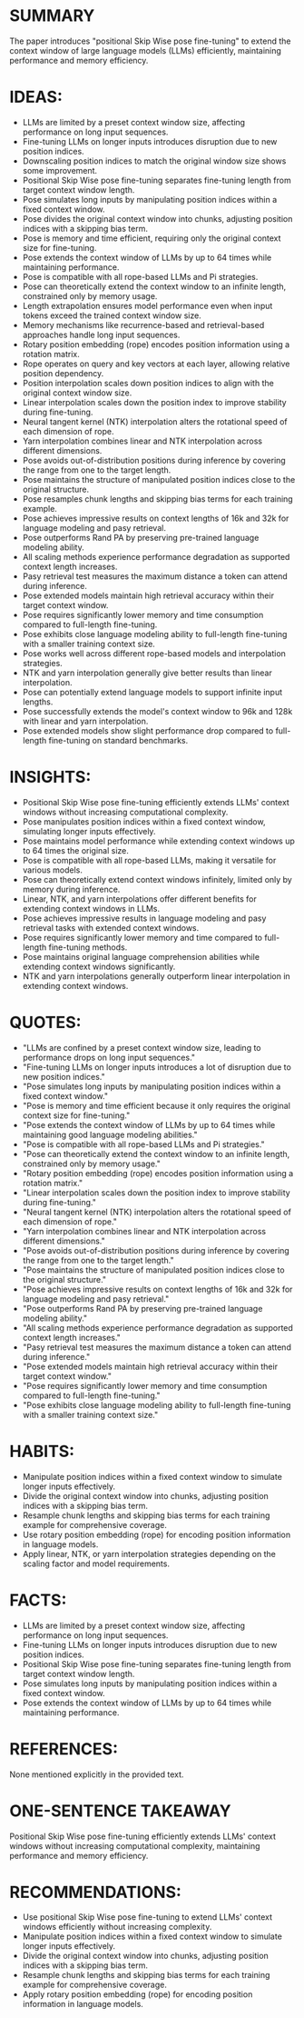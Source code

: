 # SUMMARY
The paper introduces "positional Skip Wise pose fine-tuning" to extend the context window of large language models (LLMs) efficiently, maintaining performance and memory efficiency.

# IDEAS:
- LLMs are limited by a preset context window size, affecting performance on long input sequences.
- Fine-tuning LLMs on longer inputs introduces disruption due to new position indices.
- Downscaling position indices to match the original window size shows some improvement.
- Positional Skip Wise pose fine-tuning separates fine-tuning length from target context window length.
- Pose simulates long inputs by manipulating position indices within a fixed context window.
- Pose divides the original context window into chunks, adjusting position indices with a skipping bias term.
- Pose is memory and time efficient, requiring only the original context size for fine-tuning.
- Pose extends the context window of LLMs by up to 64 times while maintaining performance.
- Pose is compatible with all rope-based LLMs and Pi strategies.
- Pose can theoretically extend the context window to an infinite length, constrained only by memory usage.
- Length extrapolation ensures model performance even when input tokens exceed the trained context window size.
- Memory mechanisms like recurrence-based and retrieval-based approaches handle long input sequences.
- Rotary position embedding (rope) encodes position information using a rotation matrix.
- Rope operates on query and key vectors at each layer, allowing relative position dependency.
- Position interpolation scales down position indices to align with the original context window size.
- Linear interpolation scales down the position index to improve stability during fine-tuning.
- Neural tangent kernel (NTK) interpolation alters the rotational speed of each dimension of rope.
- Yarn interpolation combines linear and NTK interpolation across different dimensions.
- Pose avoids out-of-distribution positions during inference by covering the range from one to the target length.
- Pose maintains the structure of manipulated position indices close to the original structure.
- Pose resamples chunk lengths and skipping bias terms for each training example.
- Pose achieves impressive results on context lengths of 16k and 32k for language modeling and pasy retrieval.
- Pose outperforms Rand PA by preserving pre-trained language modeling ability.
- All scaling methods experience performance degradation as supported context length increases.
- Pasy retrieval test measures the maximum distance a token can attend during inference.
- Pose extended models maintain high retrieval accuracy within their target context window.
- Pose requires significantly lower memory and time consumption compared to full-length fine-tuning.
- Pose exhibits close language modeling ability to full-length fine-tuning with a smaller training context size.
- Pose works well across different rope-based models and interpolation strategies.
- NTK and yarn interpolation generally give better results than linear interpolation.
- Pose can potentially extend language models to support infinite input lengths.
- Pose successfully extends the model's context window to 96k and 128k with linear and yarn interpolation.
- Pose extended models show slight performance drop compared to full-length fine-tuning on standard benchmarks.

# INSIGHTS:
- Positional Skip Wise pose fine-tuning efficiently extends LLMs' context windows without increasing computational complexity.
- Pose manipulates position indices within a fixed context window, simulating longer inputs effectively.
- Pose maintains model performance while extending context windows up to 64 times the original size.
- Pose is compatible with all rope-based LLMs, making it versatile for various models.
- Pose can theoretically extend context windows infinitely, limited only by memory during inference.
- Linear, NTK, and yarn interpolations offer different benefits for extending context windows in LLMs.
- Pose achieves impressive results in language modeling and pasy retrieval tasks with extended context windows.
- Pose requires significantly lower memory and time compared to full-length fine-tuning methods.
- Pose maintains original language comprehension abilities while extending context windows significantly.
- NTK and yarn interpolations generally outperform linear interpolation in extending context windows.

# QUOTES:
- "LLMs are confined by a preset context window size, leading to performance drops on long input sequences."
- "Fine-tuning LLMs on longer inputs introduces a lot of disruption due to new position indices."
- "Pose simulates long inputs by manipulating position indices within a fixed context window."
- "Pose is memory and time efficient because it only requires the original context size for fine-tuning."
- "Pose extends the context window of LLMs by up to 64 times while maintaining good language modeling abilities."
- "Pose is compatible with all rope-based LLMs and Pi strategies."
- "Pose can theoretically extend the context window to an infinite length, constrained only by memory usage."
- "Rotary position embedding (rope) encodes position information using a rotation matrix."
- "Linear interpolation scales down the position index to improve stability during fine-tuning."
- "Neural tangent kernel (NTK) interpolation alters the rotational speed of each dimension of rope."
- "Yarn interpolation combines linear and NTK interpolation across different dimensions."
- "Pose avoids out-of-distribution positions during inference by covering the range from one to the target length."
- "Pose maintains the structure of manipulated position indices close to the original structure."
- "Pose achieves impressive results on context lengths of 16k and 32k for language modeling and pasy retrieval."
- "Pose outperforms Rand PA by preserving pre-trained language modeling ability."
- "All scaling methods experience performance degradation as supported context length increases."
- "Pasy retrieval test measures the maximum distance a token can attend during inference."
- "Pose extended models maintain high retrieval accuracy within their target context window."
- "Pose requires significantly lower memory and time consumption compared to full-length fine-tuning."
- "Pose exhibits close language modeling ability to full-length fine-tuning with a smaller training context size."

# HABITS:
- Manipulate position indices within a fixed context window to simulate longer inputs effectively.
- Divide the original context window into chunks, adjusting position indices with a skipping bias term.
- Resample chunk lengths and skipping bias terms for each training example for comprehensive coverage.
- Use rotary position embedding (rope) for encoding position information in language models.
- Apply linear, NTK, or yarn interpolation strategies depending on the scaling factor and model requirements.

# FACTS:
- LLMs are limited by a preset context window size, affecting performance on long input sequences.
- Fine-tuning LLMs on longer inputs introduces disruption due to new position indices.
- Positional Skip Wise pose fine-tuning separates fine-tuning length from target context window length.
- Pose simulates long inputs by manipulating position indices within a fixed context window.
- Pose extends the context window of LLMs by up to 64 times while maintaining performance.

# REFERENCES:
None mentioned explicitly in the provided text.

# ONE-SENTENCE TAKEAWAY
Positional Skip Wise pose fine-tuning efficiently extends LLMs' context windows without increasing computational complexity, maintaining performance and memory efficiency.

# RECOMMENDATIONS:
- Use positional Skip Wise pose fine-tuning to extend LLMs' context windows efficiently without increasing complexity.
- Manipulate position indices within a fixed context window to simulate longer inputs effectively.
- Divide the original context window into chunks, adjusting position indices with a skipping bias term.
- Resample chunk lengths and skipping bias terms for each training example for comprehensive coverage.
- Apply rotary position embedding (rope) for encoding position information in language models.